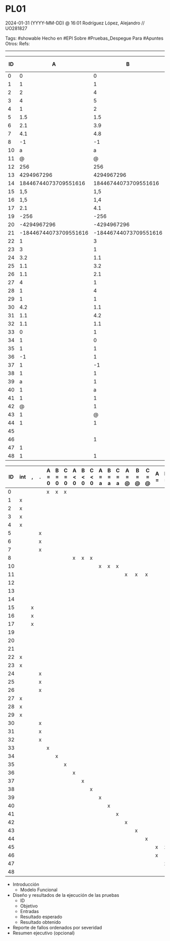 # PL01
2024-01-31 (YYYY-MM-DD) @ 16:01
Rodríguez López, Alejandro // UO281827

Tags:
	#showable
	Hecho en #EPI
	Sobre #Pruebas_Despegue 
	Para #Apuntes
	Otros:
	Refs:
 
<hr>

| ID | A | B | C | Salida Obtenida | Salida Esperada |
| ---- | ---- | ---- | ---- | ---- | ---- |
| 0 | 0 | 0 | 0 | Equilatero | Invalido |
| 1 | 1 | 1 | 1 | Equilatero | Equilatero |
| 2 | 2 | 4 | 5 | Escaleno | Escaleno |
| 3 | 4 | 5 | 4 | Isosceles | Isosceles |
| 4 | 1 | 2 | 3 | Invalido | Invalido |
| 5 | 1.5 | 1.5 | 1.5 | Equilatero | Equilatero |
| 6 | 2.1 | 3.9 | 5 | Escaleno | Escaleno |
| 7 | 4.1 | 4.8 | 4.1 | Equilatero | Isosceles |
| 8 | -1 | -1 | -1 | Invalido | Invalido |
| 10 | a | a | a | Invalido | Invalido |
| 11 | @ | @ | @ | Invalido | Invalido |
| 12 | 256 | 256 | 256 | Equilatero | Equilatero |
| 13 | 4294967296 | 4294967296 | 4294967296 | Equilatero | Equilatero |
| 14 | 18446744073709551616 | 18446744073709551616 | 18446744073709551616 | Equilatero | Equilatero |
| 15 | 1,5 | 1,5 | 1,5 | Equilatero | Invalido |
| 16 | 1,5 | 1,4 | 1,4 | Isosceles | Invalido |
| 17 | 2.1 | 4.1 | 5.1 | Escaleno | Invalido |
| 19 | -256 | -256 | -256 | Invalido | Invalido |
| 20 | -4294967296 | -4294967296 | -4294967296 | Invalido | Invalido |
| 21 | -18446744073709551616 | -18446744073709551616 | -18446744073709551616 | Invalido | Invalido |
| 22 | 1 | 3 | 2 | Invalido | Invalido |
| 23 | 3 | 1 | 2 | Escaleno | Invalido |
| 24 | 3.2 | 1.1 | 2.1 | Escaleno | Invalido |
| 25 | 1.1 | 3.2 | 2.1 | Invalido | Invalido |
| 26 | 1.1 | 2.1 | 3.2 | Invalido | Invalido |
| 27 | 4 | 1 | 1 | Invalido | Invalido |
| 28 | 1 | 4 | 1 | Invalido | Invalido |
| 29 | 1 | 1 | 4 | Invalido | Invalido |
| 30 | 4.2 | 1.1 | 1.1 | Invalido | Invalido |
| 31 | 1.1 | 4.2 | 1.1 | Invalido | Invalido |
| 32 | 1.1 | 1.1 | 4.2 | Invalido | Invalido |
| 33 | 0 | 1 | 1 | Isosceles | Invalido |
| 34 | 1 | 0 | 1 | Isosceles | Invalido |
| 35 | 1 | 1 | 0 | Isosceles | Invalido |
| 36 | -1 | 1 | 1 | Invalido | Invalido |
| 37 | 1 | -1 | 1 | Invalido | Invalido |
| 38 | 1 | 1 | -1 | Invalido | Invalido |
| 39 | a | 1 | 1 | Invalido | Invalido |
| 40 | 1 | a | 1 | Invalido | Invalido |
| 41 | 1 | 1 | a | Invalido | Invalido |
| 42 | @ | 1 | 1 | Invalido | Invalido |
| 43 | 1 | @ | 1 | Invalido | Invalido |
| 44 | 1 | 1 | @ | Invalido | Invalido |
| 45 |  |  |  | Invalido | Invalido |
| 46 |  | 1 | 1 | Invalido | Invalido |
| 47 | 1 |  | 1 | Invalido | Invalido |
| 48 | 1 | 1 |  | Invalido | Invalido |


| ID | int | , | . | A = 0 | B = 0 | C = 0 | A < 0 | B < 0 | C < 0 | A = a | B = a | C = a | A = @ | B = @ | C = @ | A = | B = | C = | Equilatero | Isosceles | Escaleno | Des Triangular (a=b+c) | Des Triangular (b=a+c) | Des Triangular (c=a+b) | Des Triangular (a>b+c) | Des Triangular (b>a+c) | Des Triangular (c>a+b) | OF | UF |
| ---- | ---- | ---- | ---- | ---- | ---- | ---- | ---- | ---- | ---- | ---- | ---- | ---- | ---- | ---- | ---- | ---- | ---- | ---- | ---- | ---- | ---- | ---- | ---- | ---- | ---- | ---- | ---- | ---- | ---- |
| 0 |  |  |  | x | x | x |  |  |  |  |  |  |  |  |  |  |  |  |  |  |  |  |  |  |  |  |  |  |  |
| 1 | x |  |  |  |  |  |  |  |  |  |  |  |  |  |  |  |  |  | x |  |  |  |  |  |  |  |  |  |  |
| 2 | x |  |  |  |  |  |  |  |  |  |  |  |  |  |  |  |  |  |  |  | x |  |  |  |  |  |  |  |  |
| 3 | x |  |  |  |  |  |  |  |  |  |  |  |  |  |  |  |  |  |  | x |  |  |  |  |  |  |  |  |  |
| 4 | x |  |  |  |  |  |  |  |  |  |  |  |  |  |  |  |  |  |  |  |  |  |  | x |  |  |  |  |  |
| 5 |  |  | x |  |  |  |  |  |  |  |  |  |  |  |  |  |  |  | x |  |  |  |  |  |  |  |  |  |  |
| 6 |  |  | x |  |  |  |  |  |  |  |  |  |  |  |  |  |  |  |  |  | x |  |  |  |  |  |  |  |  |
| 7 |  |  | x |  |  |  |  |  |  |  |  |  |  |  |  |  |  |  |  | x |  |  |  |  |  |  |  |  |  |
| 8 |  |  |  |  |  |  | x | x | x |  |  |  |  |  |  |  |  |  |  |  |  |  |  |  |  |  |  |  |  |
| 10 |  |  |  |  |  |  |  |  |  | x | x | x |  |  |  |  |  |  |  |  |  |  |  |  |  |  |  |  |  |
| 11 |  |  |  |  |  |  |  |  |  |  |  |  | x | x | x |  |  |  |  |  |  |  |  |  |  |  |  |  |  |
| 12 |  |  |  |  |  |  |  |  |  |  |  |  |  |  |  |  |  |  |  |  |  |  |  |  |  |  |  | 8bit |  |
| 13 |  |  |  |  |  |  |  |  |  |  |  |  |  |  |  |  |  |  |  |  |  |  |  |  |  |  |  | 32bit |  |
| 14 |  |  |  |  |  |  |  |  |  |  |  |  |  |  |  |  |  |  |  |  |  |  |  |  |  |  |  | 64bit |  |
| 15 |  | x |  |  |  |  |  |  |  |  |  |  |  |  |  |  |  |  | x |  |  |  |  |  |  |  |  |  |  |
| 16 |  | x |  |  |  |  |  |  |  |  |  |  |  |  |  |  |  |  |  | x |  |  |  |  |  |  |  |  |  |
| 17 |  | x |  |  |  |  |  |  |  |  |  |  |  |  |  |  |  |  |  |  | x |  |  |  |  |  |  |  |  |
| 19 |  |  |  |  |  |  |  |  |  |  |  |  |  |  |  |  |  |  |  |  |  |  |  |  |  |  |  |  | 8bit |
| 20 |  |  |  |  |  |  |  |  |  |  |  |  |  |  |  |  |  |  |  |  |  |  |  |  |  |  |  |  | 32bit |
| 21 |  |  |  |  |  |  |  |  |  |  |  |  |  |  |  |  |  |  |  |  |  |  |  |  |  |  |  |  | 64bit |
| 22 | x |  |  |  |  |  |  |  |  |  |  |  |  |  |  |  |  |  |  |  |  |  | x |  |  |  |  |  |  |
| 23 | x |  |  |  |  |  |  |  |  |  |  |  |  |  |  |  |  |  |  |  |  | x |  |  |  |  |  |  |  |
| 24 |  |  | x |  |  |  |  |  |  |  |  |  |  |  |  |  |  |  |  |  |  | x |  |  |  |  |  |  |  |
| 25 |  |  | x |  |  |  |  |  |  |  |  |  |  |  |  |  |  |  |  |  |  |  | x |  |  |  |  |  |  |
| 26 |  |  | x |  |  |  |  |  |  |  |  |  |  |  |  |  |  |  |  |  |  |  |  | x |  |  |  |  |  |
| 27 | x |  |  |  |  |  |  |  |  |  |  |  |  |  |  |  |  |  |  |  |  |  |  |  | x |  |  |  |  |
| 28 | x |  |  |  |  |  |  |  |  |  |  |  |  |  |  |  |  |  |  |  |  |  |  |  |  | x |  |  |  |
| 29 | x |  |  |  |  |  |  |  |  |  |  |  |  |  |  |  |  |  |  |  |  |  |  |  |  |  | x |  |  |
| 30 |  |  | x |  |  |  |  |  |  |  |  |  |  |  |  |  |  |  |  |  |  |  |  |  | x |  |  |  |  |
| 31 |  |  | x |  |  |  |  |  |  |  |  |  |  |  |  |  |  |  |  |  |  |  |  |  |  | x |  |  |  |
| 32 |  |  | x |  |  |  |  |  |  |  |  |  |  |  |  |  |  |  |  |  |  |  |  |  |  |  | x |  |  |
| 33 |  |  |  | x |  |  |  |  |  |  |  |  |  |  |  |  |  |  |  |  |  |  |  |  |  |  |  |  |  |
| 34 |  |  |  |  | x |  |  |  |  |  |  |  |  |  |  |  |  |  |  |  |  |  |  |  |  |  |  |  |  |
| 35 |  |  |  |  |  | x |  |  |  |  |  |  |  |  |  |  |  |  |  |  |  |  |  |  |  |  |  |  |  |
| 36 |  |  |  |  |  |  | x |  |  |  |  |  |  |  |  |  |  |  |  |  |  |  |  |  |  |  |  |  |  |
| 37 |  |  |  |  |  |  |  | x |  |  |  |  |  |  |  |  |  |  |  |  |  |  |  |  |  |  |  |  |  |
| 38 |  |  |  |  |  |  |  |  | x |  |  |  |  |  |  |  |  |  |  |  |  |  |  |  |  |  |  |  |  |
| 39 |  |  |  |  |  |  |  |  |  | x |  |  |  |  |  |  |  |  |  |  |  |  |  |  |  |  |  |  |  |
| 40 |  |  |  |  |  |  |  |  |  |  | x |  |  |  |  |  |  |  |  |  |  |  |  |  |  |  |  |  |  |
| 41 |  |  |  |  |  |  |  |  |  |  |  | x |  |  |  |  |  |  |  |  |  |  |  |  |  |  |  |  |  |
| 42 |  |  |  |  |  |  |  |  |  |  |  |  | x |  |  |  |  |  |  |  |  |  |  |  |  |  |  |  |  |
| 43 |  |  |  |  |  |  |  |  |  |  |  |  |  | x |  |  |  |  |  |  |  |  |  |  |  |  |  |  |  |
| 44 |  |  |  |  |  |  |  |  |  |  |  |  |  |  | x |  |  |  |  |  |  |  |  |  |  |  |  |  |  |
| 45 |  |  |  |  |  |  |  |  |  |  |  |  |  |  |  | x | x | x |  |  |  |  |  |  |  |  |  |  |  |
| 46 |  |  |  |  |  |  |  |  |  |  |  |  |  |  |  | x |  |  |  |  |  |  |  |  |  |  |  |  |  |
| 47 |  |  |  |  |  |  |  |  |  |  |  |  |  |  |  |  | x |  |  |  |  |  |  |  |  |  |  |  |  |
| 48 |  |  |  |  |  |  |  |  |  |  |  |  |  |  |  |  |  | x |  |  |  |  |  |  |  |  |  |  |  |

- Introducción
	- Modelo Funcional
- Diseño y resultados de la ejecución de las pruebas
	- ID
	- Objetivo
	- Entradas
	- Resultado esperado
	- Resultado obtenido
- Reporte de fallos ordenados por severidad
- Resumen ejecutivo (opcional)
